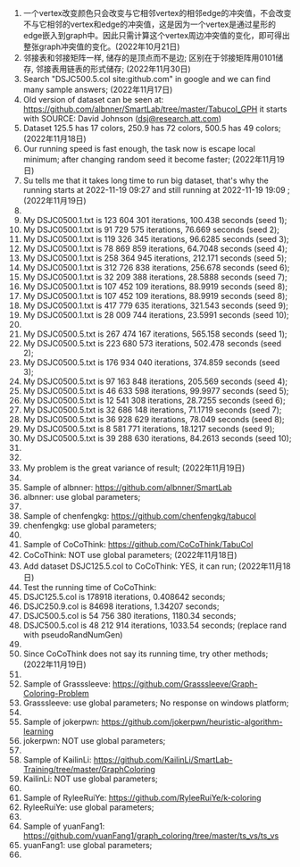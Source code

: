 1. 一个vertex改变颜色只会改变与它相邻vertex的相邻edge的冲突值，不会改变不与它相邻的vertex和edge的冲突值，这是因为一个vertex是通过星形的edge嵌入到graph中。因此只需计算这个vertex周边冲突值的变化，即可得出整张graph冲突值的变化。(2022年10月21日)
2. 邻接表和邻接矩阵一样, 储存的是顶点而不是边; 区别在于邻接矩阵用0101储存, 邻接表用链表的形式储存; (2022年11月30日)
3. Search "DSJC500.5.col site:github.com" in google and we can find many sample answers; (2022年11月17日)
4. Old version of dataset can be seen at: https://github.com/albnner/SmartLab/tree/master/Tabucol_GPH it starts with SOURCE: David Johnson (dsj@research.att.com) 
5. Dataset 125.5 has 17 colors, 250.9 has 72 colors, 500.5 has 49 colors; (2022年11月18日)
6. Our running speed is fast enough, the task now is escape local minimum; after changing random seed it become faster; (2022年11月19日)
7. Su tells me that it takes long time to run big dataset, that's why the running starts at 2022-11-19 09:27 and still running at 2022-11-19 19:09 ; (2022年11月19日) 
8. 
9. My DSJC0500.1.txt is 123 604 301 iterations, 100.438 seconds (seed 1);
10. My DSJC0500.1.txt is 91 729 575 iterations, 76.669 seconds (seed 2);
11. My DSJC0500.1.txt is 119 326 345 iterations, 96.6285 seconds (seed 3); 
12. My DSJC0500.1.txt is 78 869 859 iterations, 64.7048 seconds (seed 4); 
13. My DSJC0500.1.txt is 258 364 945 iterations, 212.171 seconds (seed 5); 
14. My DSJC0500.1.txt is 312 726 838 iterations, 256.678 seconds (seed 6); 
15. My DSJC0500.1.txt is 32 209 388 iterations, 28.5888 seconds (seed 7); 
16. My DSJC0500.1.txt is 107 452 109 iterations, 88.9919 seconds (seed 8); 
17. My DSJC0500.1.txt is 107 452 109 iterations, 88.9919 seconds (seed 8); 
18. My DSJC0500.1.txt is 417 779 635 iterations, 321.543 seconds (seed 9); 
19. My DSJC0500.1.txt is 28 009 744 iterations, 23.5991 seconds (seed 10); 
20. 
21. My DSJC0500.5.txt is 267 474 167 iterations, 565.158 seconds (seed 1); 
22. My DSJC0500.5.txt is 223 680 573 iterations, 502.478 seconds (seed 2); 
23. My DSJC0500.5.txt is 176 934 040 iterations, 374.859 seconds (seed 3); 
24. My DSJC0500.5.txt is 97 163 848 iterations, 205.569 seconds (seed 4); 
25. My DSJC0500.5.txt is 46 633 598 iterations, 99.9977 seconds (seed 5); 
26. My DSJC0500.5.txt is 12 541 308 iterations, 28.7255 seconds (seed 6); 
27. My DSJC0500.5.txt is 32 686 148 iterations, 71.1719 seconds (seed 7); 
28. My DSJC0500.5.txt is 36 928 629 iterations, 78.049 seconds (seed 8); 
29. My DSJC0500.5.txt is 8 581 771 iterations, 18.1217 seconds (seed 9); 
30. My DSJC0500.5.txt is 39 288 630 iterations, 84.2613 seconds (seed 10); 
31. 
32. 
33. My problem is the great variance of result; (2022年11月19日)
34. 
35. Sample of albnner: https://github.com/albnner/SmartLab 
36. albnner: use global parameters; 
37. 
38. Sample of chenfengkg: https://github.com/chenfengkg/tabucol 
39. chenfengkg: use global parameters; 
40. 
41. Sample of CoCoThink: https://github.com/CoCoThink/TabuCol 
42. CoCoThink: NOT use global parameters; (2022年11月18日)
43. Add dataset DSJC125.5.col to CoCoThink: YES, it can run; (2022年11月18日)
44. Test the running time of CoCoThink: 
45. DSJC125.5.col is 178918 iterations, 0.408642 seconds; 
46. DSJC250.9.col is 84698 iterations, 1.34207 seconds; 
47. DSJC500.5.col is 54 756 380 iterations, 1180.34 seconds; 
48. DSJC500.5.col is 48 212 914 iterations, 1033.54 seconds; (replace rand with pseudoRandNumGen) 
49. 
50. Since CoCoThink does not say its running time, try other methods; (2022年11月19日)
51. 
52. Sample of Grasssleeve: https://github.com/Grasssleeve/Graph-Coloring-Problem 
53. Grasssleeve: use global parameters; No response on windows platform; 
54. 
55. Sample of jokerpwn: https://github.com/jokerpwn/heuristic-algorithm-learning 
56. jokerpwn: NOT use global parameters; 
57. 
58. Sample of KailinLi: https://github.com/KailinLi/SmartLab-Training/tree/master/GraphColoring 
59. KailinLi: NOT use global parameters; 
60. 
61. Sample of RyleeRuiYe: https://github.com/RyleeRuiYe/k-coloring 
62. RyleeRuiYe: use global parameters; 
63. 
64. Sample of yuanFang1: https://github.com/yuanFang1/graph_coloring/tree/master/ts_vs/ts_vs 
65. yuanFang1: use global parameters; 
66. 